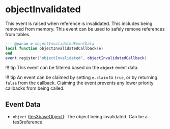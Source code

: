 # objectInvalidated

This event is raised when reference is invalidated. This includes being removed from memory. This event can be used to safely remove references from tables.

```lua
--- @param e objectInvalidatedEventData
local function objectInvalidatedCallback(e)
end
event.register("objectInvalidated", objectInvalidatedCallback)
```

!!! tip
	This event can be filtered based on the **`object`** event data.

!!! tip
	An event can be claimed by setting `e.claim` to `true`, or by returning `false` from the callback. Claiming the event prevents any lower priority callbacks from being called.

## Event Data

* `object` ([tes3baseObject](../../types/tes3baseObject)): The object being invalidated. Can be a tes3reference.

